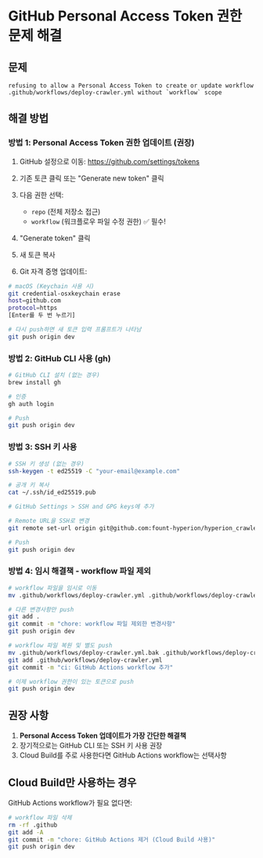 # GitHub Personal Access Token 권한 문제 해결

## 문제
```
refusing to allow a Personal Access Token to create or update workflow .github/workflows/deploy-crawler.yml without `workflow` scope
```

## 해결 방법

### 방법 1: Personal Access Token 권한 업데이트 (권장)

1. GitHub 설정으로 이동: https://github.com/settings/tokens
2. 기존 토큰 클릭 또는 "Generate new token" 클릭
3. 다음 권한 선택:
   - `repo` (전체 저장소 접근)
   - `workflow` (워크플로우 파일 수정 권한) ✅ 필수!
4. "Generate token" 클릭
5. 새 토큰 복사

6. Git 자격 증명 업데이트:
```bash
# macOS (Keychain 사용 시)
git credential-osxkeychain erase
host=github.com
protocol=https
[Enter를 두 번 누르기]

# 다시 push하면 새 토큰 입력 프롬프트가 나타남
git push origin dev
```

### 방법 2: GitHub CLI 사용 (gh)

```bash
# GitHub CLI 설치 (없는 경우)
brew install gh

# 인증
gh auth login

# Push
git push origin dev
```

### 방법 3: SSH 키 사용

```bash
# SSH 키 생성 (없는 경우)
ssh-keygen -t ed25519 -C "your-email@example.com"

# 공개 키 복사
cat ~/.ssh/id_ed25519.pub

# GitHub Settings > SSH and GPG keys에 추가

# Remote URL을 SSH로 변경
git remote set-url origin git@github.com:fount-hyperion/hyperion_crawler.git

# Push
git push origin dev
```

### 방법 4: 임시 해결책 - workflow 파일 제외

```bash
# workflow 파일을 임시로 이동
mv .github/workflows/deploy-crawler.yml .github/workflows/deploy-crawler.yml.bak

# 다른 변경사항만 push
git add .
git commit -m "chore: workflow 파일 제외한 변경사항"
git push origin dev

# workflow 파일 복원 및 별도 push
mv .github/workflows/deploy-crawler.yml.bak .github/workflows/deploy-crawler.yml
git add .github/workflows/deploy-crawler.yml
git commit -m "ci: GitHub Actions workflow 추가"

# 이제 workflow 권한이 있는 토큰으로 push
git push origin dev
```

## 권장 사항

1. **Personal Access Token 업데이트가 가장 간단한 해결책**
2. 장기적으로는 GitHub CLI 또는 SSH 키 사용 권장
3. Cloud Build를 주로 사용한다면 GitHub Actions workflow는 선택사항

## Cloud Build만 사용하는 경우

GitHub Actions workflow가 필요 없다면:

```bash
# workflow 파일 삭제
rm -rf .github
git add -A
git commit -m "chore: GitHub Actions 제거 (Cloud Build 사용)"
git push origin dev
```